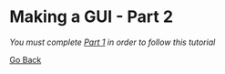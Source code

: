 # Making a GUI - Part 2

_You must complete [Part 1](https://docs.pipewarp.co.uk/SYSlang/tutorials/GUI1) in order to follow this tutorial_

[Go Back](https://docs.pipewarp.co.uk/SYSlang/#Index)
